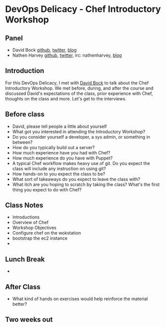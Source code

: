 # DevOps Delicacy - Chef Introductory Workshop

## Panel

* David Bock [github](https://github.com/bokmann), [twitter](https://twitter.com/bokmann), [blog](http://blogs.codesherpas.com/)
* Nathen Harvey [github](http://github.com/nathenharvey), [twitter](http://twitter.com/nathenharvey), irc: nathenharvey, [blog](http://nathenharvey.com)

## Introduction
For this DevOps Delicacy, I met with [David Bock](https://github.com/bokmann) to talk about the Chef Introductory Workshop.  We met before, during, and after the course and discussed David's expectations of the class, prior experience with Chef, thoughts on the class and more.  Let's get to the interviews.

## Before class

* David, please tell people a little about yourself
* What got you interested in attending the Introductory Workshop?
* Do you consider yourself a developer, a sys admin, or something in between?
* How do you typically build out a server?
* How much experience have you had with Chef?
* How much experience do you have with Puppet?
* A typical Chef workflow makes heavy use of git.  Do you expect the class will include any instruction on using git?
* How hands-on to you expect the class to be?
* What sort of takeaways do you expect to leave the class with?
* What itch are you hoping to scratch by taking the class?  What's the first thing you expect to do with Chef?

## Class Notes

* Introductions
* Overview of Chef
* Workshop Objectives
* Configure chef on the wokstation
* bootstrap the ec2 instance
*

## Lunch Break

* 

## After Class

* What kind of hands on exercises would help reinforce the material better? 

## Two weeks out

